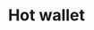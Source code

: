 ---
template: TermDetailPage
title: Hot wallet
description: A definition of a term
aliases: hot wallet
keywords: hot, wallet
identities: 
    - slug: /identities/wael-ivie
      role: author
---